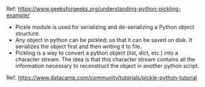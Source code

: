 Ref: https://www.geeksforgeeks.org/understanding-python-pickling-example/
- Pickle module is used for serializing and de-serializing a Python object structure.
- Any object in python can be pickled; so that it can be saved on disk. It serializes the object first and then writing it to file.
- Pickling is a way to convert a python object (list, dict, etc.) into a character stream. The idea is that this character stream contains all the information necessary to reconstruct the object in another python script.

Ref: https://www.datacamp.com/community/tutorials/pickle-python-tutorial